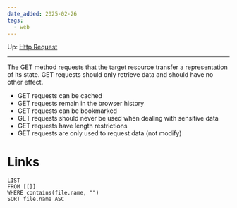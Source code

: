 ```yaml
---
date_added: 2025-02-26
tags:
  - web
---
```

Up: [Http Request](Http%20Request.md)
___
 The GET method requests that the target resource transfer a representation of its state. GET requests should only retrieve data and should have no other effect.
- GET requests can be cached
- GET requests remain in the browser history
- GET requests can be bookmarked
- GET requests should never be used when dealing with sensitive data
- GET requests have length restrictions
- GET requests are only used to request data (not modify)
# Links
```dataview
LIST
FROM [[]]
WHERE contains(file.name, "")
SORT file.name ASC
```
